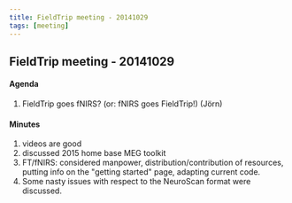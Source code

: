 ```yaml
---
title: FieldTrip meeting - 20141029
tags: [meeting]
---
```


## FieldTrip meeting - 20141029

#### Agenda

1.  FieldTrip goes fNIRS? (or: fNIRS goes FieldTrip!) (Jörn)

#### Minutes

1.  videos are good
2.  discussed 2015 home base MEG toolkit
3.  FT/fNIRS: considered manpower, distribution/contribution of resources, putting info on the "getting started" page, adapting current code.
4.  Some nasty issues with respect to the NeuroScan format were discussed.
